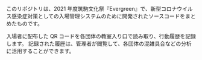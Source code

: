 このリポジトリは、2021 年度筑駒文化祭『Evergreen』で、新型コロナウイルス感染症対策としての入場管理システムのために開発されたソースコードをまとめたものです。

入場者に配布した QR コードを各団体の教室入り口で読み取り、行動履歴を記録します。
記録された履歴は、管理者が閲覧して、各団体の混雑具合などの分析に活用することができます。